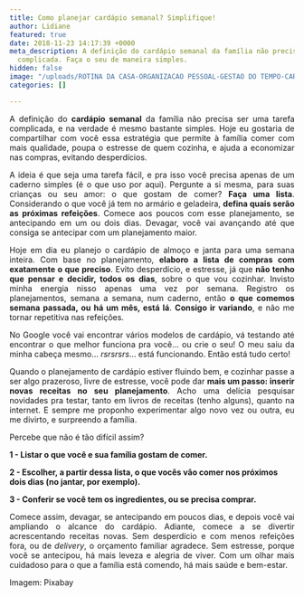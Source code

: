 ```yaml
---
title: Como planejar cardápio semanal? Simplifique!
author: Lidiane
featured: true
date: 2018-11-23 14:17:39 +0000
meta_description: A definição do cardápio semanal da família não precisa ser uma tarefa
  complicada. Faça o seu de maneira simples.
hidden: false
image: "/uploads/ROTINA DA CASA-ORGANIZACAO PESSOAL-GESTAO DO TEMPO-CARDAPIO SEMANAL-750.jpg"
categories: []

---
```

<p align="justify">A definição do <strong>cardápio semanal</strong> da família não precisa ser uma tarefa complicada, e na verdade é mesmo bastante simples. Hoje eu gostaria de compartilhar com você essa estratégia que permite à família comer com mais qualidade, poupa o estresse de quem cozinha, e ajuda a economizar nas compras, evitando desperdícios.</p>

<p align="justify">A ideia é que seja uma tarefa fácil, e pra isso você precisa apenas de um caderno simples (é o que uso por aqui). Pergunte a si mesma, para suas crianças ou seu amor: o que gostam de comer? <strong>Faça uma lista</strong>. Considerando o que você já tem no armário e geladeira, <strong>defina quais serão as próximas refeições</strong>. Comece aos poucos com esse planejamento, se antecipando em um ou dois dias. Devagar, você vai avançando até que consiga se antecipar com um planejamento maior.</p>

<p align="justify">Hoje em dia eu planejo o cardápio de almoço e janta para uma semana inteira. Com base no planejamento, <strong>elaboro a lista de compras com exatamente o que preciso</strong>. Evito desperdício, e estresse, já que <strong>não tenho que pensar e decidir, todos os dias</strong>, sobre o que vou cozinhar. Invisto minha energia nisso apenas uma vez por semana. Registro os planejamentos, semana a semana, num caderno, então <strong>o que comemos semana passada, ou há um mês, está lá</strong>. <strong>Consigo ir variando</strong>, e não me tornar repetitiva nas refeições.</p>

<p align="justify">No Google você vai encontrar vários modelos de cardápio, vá testando até encontrar o que melhor funciona pra você... ou crie o seu! O meu saiu da minha cabeça mesmo... <em>rsrsrsrs</em>... está funcionando. Então está tudo certo!</p>

<p align="justify">Quando o planejamento de cardápio estiver fluindo bem, e cozinhar passe a ser algo prazeroso, livre de estresse, você pode dar <strong>mais um passo: inserir novas receitas no seu planejamento</strong>. Acho uma delícia pesquisar novidades pra testar, tanto em livros de receitas (tenho alguns), quanto na internet. E sempre me proponho experimentar algo novo vez ou outra, eu me divirto, e surpreendo a família.</p>

<p align="justify">Percebe que não é tão difícil assim?

<strong>1 - Listar o que você e sua família gostam de comer.</strong>

<strong> 2 - Escolher, a partir dessa lista, o que vocês vão comer nos próximos dois dias (no jantar, por exemplo).</strong>

<strong> 3 - Conferir se você tem os ingredientes, ou se precisa comprar.</strong></p>

<p align="justify">Comece assim, devagar, se antecipando em poucos dias, e depois você vai ampliando o alcance do cardápio. Adiante, comece a se divertir acrescentando receitas novas. Sem desperdício e com menos refeições fora, ou de <em>delivery</em>, o orçamento familiar agradece. Sem estresse, porque você se antecipou, há mais leveza e alegria de viver. Com um olhar mais cuidadoso para o que a família está comendo, há mais saúde e bem-estar.</p>

<p align="justify">Imagem: Pixabay</p>
